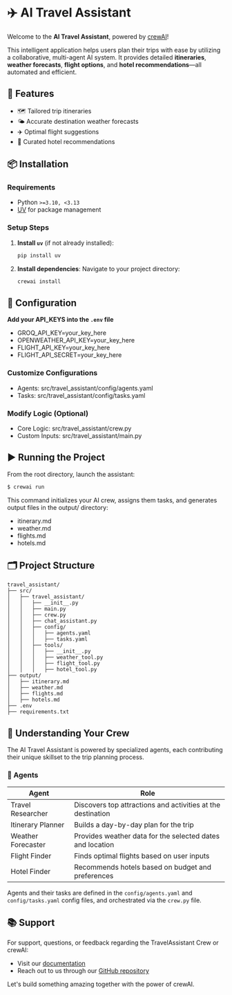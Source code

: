 # ✈️ AI Travel Assistant

Welcome to the **AI Travel Assistant**, powered by [crewAI](https://crewai.com)!  

This intelligent application helps users plan their trips with ease by utilizing a collaborative, multi-agent AI system. It provides detailed **itineraries**, **weather forecasts**, **flight options**, and **hotel recommendations**—all automated and efficient.

## 🚀 Features

- 🗺️ Tailored trip itineraries
- 🌤️ Accurate destination weather forecasts
- ✈️ Optimal flight suggestions
- 🏨 Curated hotel recommendations

## 📦 Installation

### Requirements
- Python `>=3.10, <3.13`
- [UV](https://docs.astral.sh/uv/) for package management

### Setup Steps
1. **Install `uv`** (if not already installed):
   ```bash
   pip install uv
   ```

2. **Install dependencies**:
   Navigate to your project directory:
   ```bash
   crewai install
   ```

## 🔧 Configuration

**Add your API_KEYS into the `.env` file**
- GROQ_API_KEY=your_key_here
- OPENWEATHER_API_KEY=your_key_here
- FLIGHT_API_KEY=your_key_here
- FLIGHT_API_SECRET=your_key_here
  
### Customize Configurations
- Agents: src/travel_assistant/config/agents.yaml
- Tasks: src/travel_assistant/config/tasks.yaml

### Modify Logic (Optional)
- Core Logic: src/travel_assistant/crew.py
- Custom Inputs: src/travel_assistant/main.py

## ▶️ Running the Project

From the root directory, launch the assistant:
```bash
$ crewai run
```

This command initializes your AI crew, assigns them tasks, and generates output files in the output/ directory:
- itinerary.md
- weather.md
- flights.md
- hotels.md

## 🗂️ Project Structure

```
travel_assistant/
├── src/
│   ├── travel_assistant/
│   │   ├── __init__.py
│   │   ├── main.py
│   │   ├── crew.py
│   │   ├── chat_assistant.py
│   │   ├── config/
│   │   │   ├── agents.yaml
│   │   │   ├── tasks.yaml
│   │   ├── tools/
│   │   │   ├── __init__.py
│   │   │   ├── weather_tool.py
│   │   │   ├── flight_tool.py
│   │   │   ├── hotel_tool.py
├── output/
│   ├── itinerary.md
│   ├── weather.md
│   ├── flights.md
│   ├── hotels.md
├── .env
├── requirements.txt
```

## 🧠 Understanding Your Crew

The AI Travel Assistant is powered by specialized agents, each contributing their unique skillset to the trip planning process.

### 👥 Agents

| Agent | Role |
|-------|------|
| Travel Researcher | Discovers top attractions and activities at the destination |
| Itinerary Planner | Builds a day-by-day plan for the trip |
| Weather Forecaster | Provides weather data for the selected dates and location |
| Flight Finder | Finds optimal flights based on user inputs |
| Hotel Finder | Recommends hotels based on budget and preferences |

Agents and their tasks are defined in the `config/agents.yaml` and `config/tasks.yaml` config files, and orchestrated via the `crew.py` file.

## 📚 Support

For support, questions, or feedback regarding the TravelAssistant Crew or crewAI:
- Visit our [documentation](https://docs.crewai.com)
- Reach out to us through our [GitHub repository](https://github.com/joaomdmoura/crewai)

Let's build something amazing together with the power of crewAI.